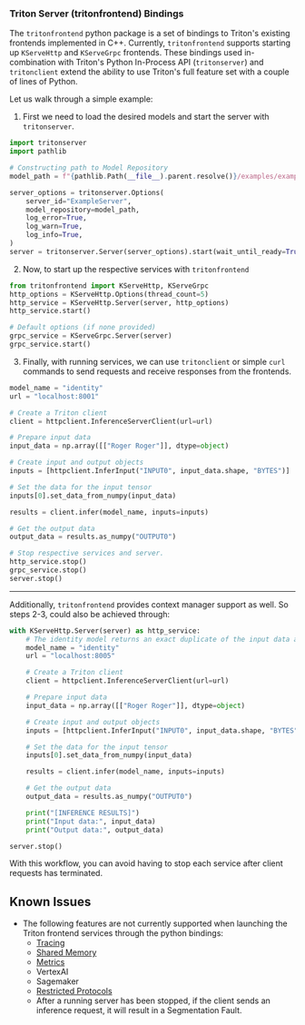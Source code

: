 ### Triton Server (tritonfrontend) Bindings

The `tritonfrontend` python package is a set of bindings to Triton's existing frontends implemented in C++. Currently, `tritonfrontend` supports starting up `KServeHttp` and `KServeGrpc` frontends. These bindings used in-combination with Triton's Python In-Process API (`tritonserver`) and `tritonclient` extend the ability to use Triton's full feature set with a couple of lines of Python.

Let us walk through a simple example:
1. First we need to load the desired models and start the server with `tritonserver`.
```python
import tritonserver
import pathlib

# Constructing path to Model Repository
model_path = f"{pathlib.Path(__file__).parent.resolve()}/examples/example_model_repository"

server_options = tritonserver.Options(
    server_id="ExampleServer",
    model_repository=model_path,
    log_error=True,
    log_warn=True,
    log_info=True,
)
server = tritonserver.Server(server_options).start(wait_until_ready=True)
```

2. Now, to start up the respective services with `tritonfrontend`
```python
from tritonfrontend import KServeHttp, KServeGrpc
http_options = KServeHttp.Options(thread_count=5)
http_service = KServeHttp.Server(server, http_options)
http_service.start()

# Default options (if none provided)
grpc_service = KServeGrpc.Server(server)
grpc_service.start()
```

3. Finally, with running services, we can use `tritonclient` or simple `curl` commands to send requests and receive responses from the frontends.

```python
model_name = "identity"
url = "localhost:8001"

# Create a Triton client
client = httpclient.InferenceServerClient(url=url)

# Prepare input data
input_data = np.array([["Roger Roger"]], dtype=object)

# Create input and output objects
inputs = [httpclient.InferInput("INPUT0", input_data.shape, "BYTES")]

# Set the data for the input tensor
inputs[0].set_data_from_numpy(input_data)

results = client.infer(model_name, inputs=inputs)

# Get the output data
output_data = results.as_numpy("OUTPUT0")

# Stop respective services and server.
http_service.stop()
grpc_service.stop()
server.stop()
```

---

Additionally, `tritonfrontend` provides context manager support as well. So steps 2-3, could also be achieved through:
```python
with KServeHttp.Server(server) as http_service:
    # The identity model returns an exact duplicate of the input data as output
    model_name = "identity"
    url = "localhost:8005"

    # Create a Triton client
    client = httpclient.InferenceServerClient(url=url)

    # Prepare input data
    input_data = np.array([["Roger Roger"]], dtype=object)

    # Create input and output objects
    inputs = [httpclient.InferInput("INPUT0", input_data.shape, "BYTES")]

    # Set the data for the input tensor
    inputs[0].set_data_from_numpy(input_data)

    results = client.infer(model_name, inputs=inputs)

    # Get the output data
    output_data = results.as_numpy("OUTPUT0")

    print("[INFERENCE RESULTS]")
    print("Input data:", input_data)
    print("Output data:", output_data)

server.stop()
```
With this workflow, you can avoid having to stop each service after client requests has terminated.


## Known Issues
- The following features are not currently supported when launching the Triton frontend services through the python bindings:
    - [Tracing](https://github.com/triton-inference-server/server/blob/main/docs/user_guide/trace.md)
    - [Shared Memory](https://github.com/triton-inference-server/server/blob/main/docs/protocol/extension_shared_memory.md)
    - [Metrics](https://github.com/triton-inference-server/server/blob/main/docs/user_guide/metrics.md)
    - VertexAI
    - Sagemaker
    - [Restricted Protocols](https://github.com/triton-inference-server/server/blob/main/docs/customization_guide/inference_protocols.md#limit-endpoint-access-beta)
    - After a running server has been stopped, if the client sends an inference request, it will result in a Segmentation Fault.